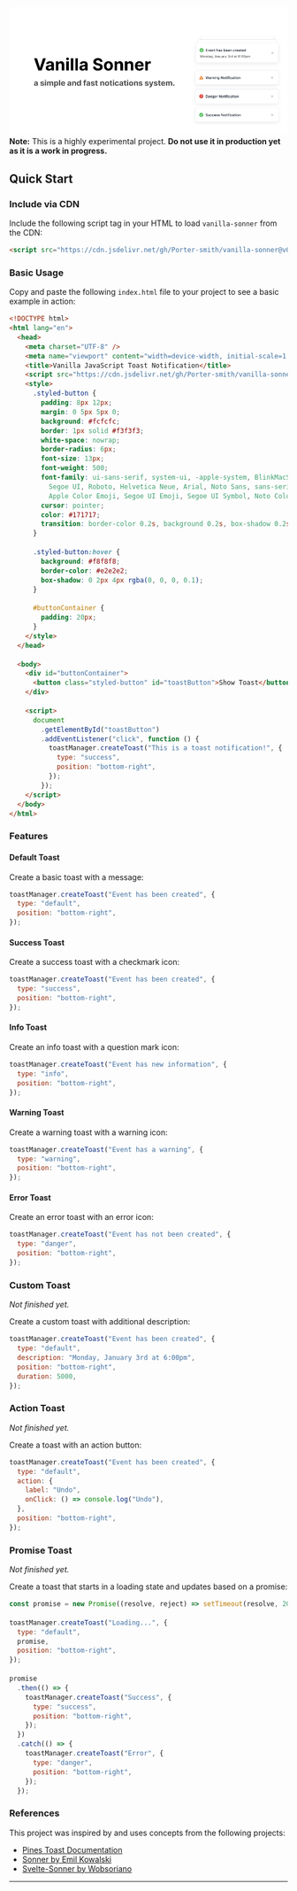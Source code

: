![hero](.github/assets/cover.jpeg)
**Note:** This is a highly experimental project. **Do not use it in production yet as it is a work in progress.**

## Quick Start

### Include via CDN

Include the following script tag in your HTML to load `vanilla-sonner` from the CDN:

```html
<script src="https://cdn.jsdelivr.net/gh/Porter-smith/vanilla-sonner@v0.0.1/dist/vanilla-sonner.min.js"></script>
```

### Basic Usage

Copy and paste the following `index.html` file to your project to see a basic example in action:

```html
<!DOCTYPE html>
<html lang="en">
  <head>
    <meta charset="UTF-8" />
    <meta name="viewport" content="width=device-width, initial-scale=1.0" />
    <title>Vanilla JavaScript Toast Notification</title>
    <script src="https://cdn.jsdelivr.net/gh/Porter-smith/vanilla-sonner@v0.0.1/dist/vanilla-sonner.min.js"></script>
    <style>
      .styled-button {
        padding: 8px 12px;
        margin: 0 5px 5px 0;
        background: #fcfcfc;
        border: 1px solid #f3f3f3;
        white-space: nowrap;
        border-radius: 6px;
        font-size: 13px;
        font-weight: 500;
        font-family: ui-sans-serif, system-ui, -apple-system, BlinkMacSystemFont,
          Segoe UI, Roboto, Helvetica Neue, Arial, Noto Sans, sans-serif,
          Apple Color Emoji, Segoe UI Emoji, Segoe UI Symbol, Noto Color Emoji;
        cursor: pointer;
        color: #171717;
        transition: border-color 0.2s, background 0.2s, box-shadow 0.2s;
      }

      .styled-button:hover {
        background: #f8f8f8;
        border-color: #e2e2e2;
        box-shadow: 0 2px 4px rgba(0, 0, 0, 0.1);
      }

      #buttonContainer {
        padding: 20px;
      }
    </style>
  </head>

  <body>
    <div id="buttonContainer">
      <button class="styled-button" id="toastButton">Show Toast</button>
    </div>

    <script>
      document
        .getElementById("toastButton")
        .addEventListener("click", function () {
          toastManager.createToast("This is a toast notification!", {
            type: "success",
            position: "bottom-right",
          });
        });
    </script>
  </body>
</html>
```

### Features

#### Default Toast

Create a basic toast with a message:

```js
toastManager.createToast("Event has been created", {
  type: "default",
  position: "bottom-right",
});
```

#### Success Toast

Create a success toast with a checkmark icon:

```js
toastManager.createToast("Event has been created", {
  type: "success",
  position: "bottom-right",
});
```

#### Info Toast

Create an info toast with a question mark icon:

```js
toastManager.createToast("Event has new information", {
  type: "info",
  position: "bottom-right",
});
```

#### Warning Toast

Create a warning toast with a warning icon:

```js
toastManager.createToast("Event has a warning", {
  type: "warning",
  position: "bottom-right",
});
```

#### Error Toast

Create an error toast with an error icon:

```js
toastManager.createToast("Event has not been created", {
  type: "danger",
  position: "bottom-right",
});
```

### Custom Toast

_Not finished yet._

Create a custom toast with additional description:

```js
toastManager.createToast("Event has been created", {
  type: "default",
  description: "Monday, January 3rd at 6:00pm",
  position: "bottom-right",
  duration: 5000,
});
```

### Action Toast

_Not finished yet._

Create a toast with an action button:

```js
toastManager.createToast("Event has been created", {
  type: "default",
  action: {
    label: "Undo",
    onClick: () => console.log("Undo"),
  },
  position: "bottom-right",
});
```

### Promise Toast

_Not finished yet._

Create a toast that starts in a loading state and updates based on a promise:

```js
const promise = new Promise((resolve, reject) => setTimeout(resolve, 2000));

toastManager.createToast("Loading...", {
  type: "default",
  promise,
  position: "bottom-right",
});

promise
  .then(() => {
    toastManager.createToast("Success", {
      type: "success",
      position: "bottom-right",
    });
  })
  .catch(() => {
    toastManager.createToast("Error", {
      type: "danger",
      position: "bottom-right",
    });
  });
```

### References

This project was inspired by and uses concepts from the following projects:

- [Pines Toast Documentation](https://devdojo.com/pines/docs/toast)
- [Sonner by Emil Kowalski](https://github.com/emilkowalski/sonner)
- [Svelte-Sonner by Wobsoriano](https://github.com/wobsoriano/svelte-sonner)

---
